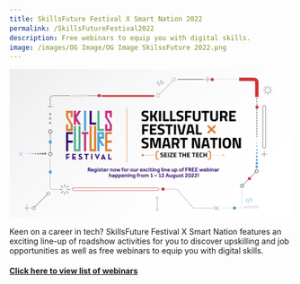```yaml
---
title: SkillsFuture Festival X Smart Nation 2022
permalink: /SkillsFutureFestival2022
description: Free webinars to equip you with digital skills.
image: /images/OG Image/OG Image SkilssFuture 2022.png
---
```


![SkillsFuture X Smart Nation 2022](/images/OG%20Image/OG%20Image%20SkilssFuture%202022.png)

Keen on a career in tech? SkillsFuture Festival X Smart Nation features an exciting line-up of roadshow activities for you to discover upskilling and job opportunities as well as free webinars to equip you with digital skills.

#### [Click here to view list of webinars](https://skillsfuturefestival.sg/smart/h/Load?EI=b744yibj&Pg=smartnation)